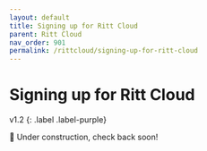```yaml
---
layout: default
title: Signing up for Ritt Cloud
parent: Ritt Cloud
nav_order: 901
permalink: /rittcloud/signing-up-for-ritt-cloud
---
```


# Signing up for Ritt Cloud
v1.2
{: .label .label-purple}

🚧 Under construction, check back soon!